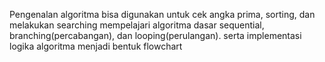Pengenalan algoritma bisa digunakan untuk cek angka prima, sorting, dan melakukan searching
mempelajari algoritma dasar sequential, branching(percabangan), dan looping(perulangan).
serta implementasi logika algoritma menjadi bentuk flowchart